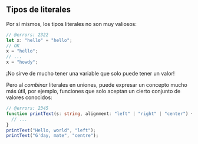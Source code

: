 
## Tipos de literales

Por sí mismos, los tipos literales no son muy valiosos:
```ts twoslash
// @errors: 2322
let x: "hello" = "hello";
// OK
x = "hello";
// ...
x = "howdy";
```

¡No sirve de mucho tener una variable que solo puede tener un valor!

Pero al _combinar_ literales en uniones, puede expresar un concepto mucho más útil, por ejemplo, funciones que solo aceptan un cierto conjunto de valores conocidos:

```ts twoslash
// @errors: 2345
function printText(s: string, alignment: "left" | "right" | "center") {
  // ...
}
printText("Hello, world", "left");
printText("G'day, mate", "centre");
```

